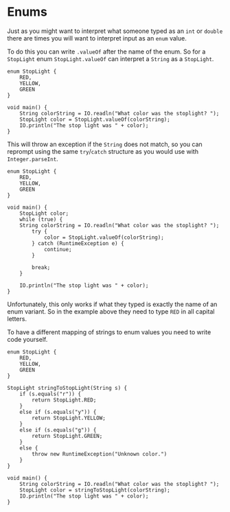 # Enums

Just as you might want to interpret what someone typed as an `int` or `double`
there are times you will want to interpret input as an `enum` value.

To do this you can write `.valueOf` after the name of the enum. So for a `StopLight` enum `StopLight.valueOf`
can interpret a `String` as a `StopLight`.

```java,no_run
enum StopLight {
    RED,
    YELLOW,
    GREEN
}

void main() {
    String colorString = IO.readln("What color was the stoplight? ");
    StopLight color = StopLight.valueOf(colorString);
    IO.println("The stop light was " + color);
}
```

This will throw an exception if the `String` does not match, so you can reprompt using the same `try`/`catch` structure as you would use with `Integer.parseInt`.

```java,no_run
enum StopLight {
    RED,
    YELLOW,
    GREEN
}

void main() {
    StopLight color;
    while (true) {
    String colorString = IO.readln("What color was the stoplight? ");
        try {
            color = StopLight.valueOf(colorString);
        } catch (RuntimeException e) {
            continue;
        }

        break;
    }

    IO.println("The stop light was " + color);
}
```

Unfortunately, this only works if what they typed is exactly the name of an enum variant. So 
in the example above they need to type `RED` in all capital letters.

To have a different mapping of strings to enum values you need to write code yourself.

```java,no_run
enum StopLight {
    RED,
    YELLOW,
    GREEN
}

StopLight stringToStopLight(String s) {
    if (s.equals("r")) {
        return StopLight.RED;
    }
    else if (s.equals("y")) {
        return StopLight.YELLOW;
    }
    else if (s.equals("g")) {
        return StopLight.GREEN;
    }
    else {
        throw new RuntimeException("Unknown color.")
    }
}

void main() {
    String colorString = IO.readln("What color was the stoplight? ");
    StopLight color = stringToStopLight(colorString);
    IO.println("The stop light was " + color);
}
```

